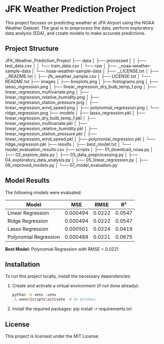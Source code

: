 # JFK Weather Prediction Project

This project focuses on predicting weather at JFK Airport using the NOAA Weather Dataset. The goal is to preprocess the data, perform exploratory data analysis (EDA), and create models to make accurate predictions.

## Project Structure
JFK_Weather_Prediction_Project ├── data │ ├── processed │ │ ├── test_data.csv │ │ └── train_data.csv │ └── raw │ ├── ._noaa-weather-sample-data │ └── noaa-weather-sample-data │ ├── ._LICENSE.txt │ ├── ._README.txt │ ├── jfk_weather_sample.csv │ ├── LICENSE.txt │ └── README.txt ├── images │ ├── boxplots.png │ ├── histograms.png │ ├── lasso_regression.png │ ├── linear_regression_dry_bulb_temp_f.png │ ├── linear_regression_multivariate.png │ ├── linear_regression_relative_humidity.png │ ├── linear_regression_station_pressure.png │ ├── linear_regression_wind_speed.png │ ├── polynomial_regression.png │ └── ridge_regression.png ├── models │ ├── lasso_regression.pkl │ ├── linear_regression_dry_bulb_temp_f.pkl │ ├── linear_regression_multivariate.pkl │ ├── linear_regression_relative_humidity.pkl │ ├── linear_regression_station_pressure.pkl │ ├── linear_regression_wind_speed.pkl │ ├── polynomial_regression.pkl │ └── ridge_regression.pkl ├── results │ ├── best_model.txt │ └── model_evaluation_results.csv ├── scripts │ ├── 01_download_noaa.py │ ├── 02_explore_data.py │ ├── 03_data_preprocessing.py │ ├── 04_exploratory_data_analysis.py │ ├── 05_linear_regression.py │ ├── 06_improved_models.py │ └── 07_model_evaluation.py

## Model Results

The following models were evaluated:

| Model                    | MSE                | RMSE               | R²                |
|--------------------------|--------------------|--------------------|-------------------|
| Linear Regression         | 0.000494           | 0.0222             | 0.0547            |
| Ridge Regression          | 0.000494           | 0.0222             | 0.0547            |
| Lasso Regression          | 0.000501           | 0.0224             | 0.0419            |
| Polynomial Regression     | 0.000488           | 0.0221             | 0.0675            |

**Best Model:** Polynomial Regression with RMSE = 0.0221

## Installation

To run this project locally, install the necessary dependencies:

1. Create and activate a virtual environment (if not done already):
   ```bash
   python -m venv .venv
   .\.venv\Scripts\activate  # On Windows
   
2. Install the required packages:
    pip install -r requirements.txt

## License

This project is licensed under the MIT License.
